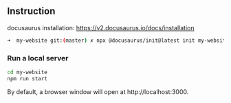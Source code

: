 ## Instruction

docusaurus installation: https://v2.docusaurus.io/docs/installation

```bash
➜  my-website git:(master) ✗ npx @docusaurus/init@latest init my-website classic
```

### Run a local server

```bash
cd my-website
npm run start
```

By default, a browser window will open at http://localhost:3000.
